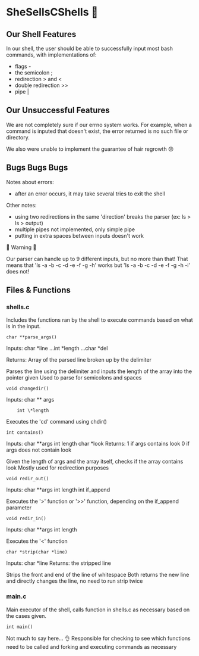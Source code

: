 # SheSellsCShells :shell:

## Our Shell Features
In our shell, the user should be able to successfully input most bash
commands, with implementations of:
* flags -
* the semicolon ;
* redirection > and <
* double redirection >>
* pipe |

## Our Unsuccessful Features
We are not completely sure if our errno system works. For example, when a command is inputed that doesn't exist, the error returned is no such file or directory.

We also were unable to implement the guarantee of hair regrowth :worried:

## Bugs Bugs Bugs
Notes about errors:
* after an error occurs, it may take several tries to exit the shell

Other notes:
* using two redirections in the same 'direction' breaks the parser (ex: ls > ls > output)
* multiple pipes not implemented, only simple pipe
* putting in extra spaces between inputs doesn't work

:mushroom: Warning :mushroom:

Our parser can handle up to 9 different inputs, but no more than that!
That means that 'ls -a -b -c -d -e -f -g -h' works but 'ls -a -b -c -d -e -f -g -h -i' does not!


## Files & Functions
### shells.c
Includes the functions ran by the shell to execute commands based on what is in the input.
```
char **parse_args()
```
Inputs: char \*line
        ...int \*length
        ...char \*del

Returns: Array of the parsed line broken up by the delimiter

Parses the line using the delimiter and inputs the length of the array into the pointer given
Used to parse for semicolons and spaces

```
void changedir()
```
Inputs: char \** args

        int \*length

Executes the 'cd' command using chdir()

```
int contains()
```
Inputs: char \**args
        int length
        char \*look
Returns: 1 if args contains look
         0 if args does not contain look

Given the length of args and the array itself, checks if the array contains look
Mostly used for redirection purposes

```
void redir_out()
```
Inputs: char \**args
        int length
        int if_append

Executes the '>' function or '>>' function, depending on the if_append parameter

```
void redir_in()
```
Inputs: char \**args
        int length

Executes the '<' function

```
char *strip(char *line)
```
Inputs: char \*line
Returns: the stripped line

Strips the front and end of the line of whitespace
Both returns the new line and directly changes the line, no need to run strip twice

### main.c
Main executor of the shell, calls function in shells.c as necessary based on the cases given.
```
int main()
```
Not much to say here... :ok_hand:
Responsible for checking to see which functions need to be called and forking and executing commands as necessary
